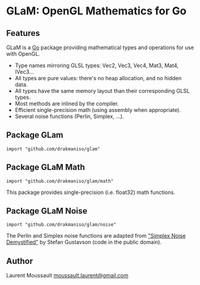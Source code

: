 GLaM: OpenGL Mathematics for Go
===============================

Features
--------

GLaM is a [Go](http://golang.org/) package providing mathematical types and 
operations for use with OpenGL.

- Type names mirroring GLSL types: Vec2, Vec3, Vec4, Mat3, Mat4, IVec3...
- All types are pure values: there's no heap allocation, and no hidden data.
- All types have the same memory layout than their corresponding GLSL types.
- Most methods are inlined by the compiler.
- Efficient single-precision math (using assembly when appropriate).
- Several noise functions (Perlin, Simplex, ...).


Package GLam
------------

    import "github.com/drakmaniso/glam"


Package GLaM Math
-----------------

    import "github.com/drakmaniso/glam/math"

This package provides single-precision (i.e. float32) math functions.


Package GLaM Noise
------------------

    import "github.com/drakmaniso/glam/noise"

The Perlin and Simplex noise functions are adapted from
["Simplex Noise Demystified"](http://www.itn.liu.se/~stegu/simplexnoise/simplexnoise.pdf)
by Stefan Gustavson (code in the public domain).


Author
------

Laurent Moussault <moussault.laurent@gmail.com>